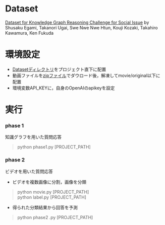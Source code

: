 # Dataset
[Dataset for Knowledge Graph Reasoning Challenge for Social Issue](https://github.com/KGRC4SI/DataSet/tree/kgrc4si?tab=readme-ov-file) by Shusaku Egami, Takanori Ugai, Swe Nwe Nwe Htun, Kouji Kozaki, Takahiro Kawamura, Ken Fukuda

# 環境設定
- [Datasetディレクトリ](https://github.com/KGRC4SI/DataSet)をプロジェクト直下に配置  
- 動画ファイルを[zipファイル](https://kgrc4si.home.kg/Movie/)でダウロード後，解凍してmovie/original以下に配置  
- 環境変数API_KEYに，自身のOpenAIのapikeyを設定  

# 実行
### phase 1  
知識グラフを用いた質問応答
> python phase1.py [PROJECT_PATH]

### phase 2
ビデオを用いた質問応答  
- ビデオを複数画像に分割，画像を分類
> python movie.py [PROJECT_PATH]  
> python label.py [PROJECT_PATH]
- 得られた分類結果から回答を予測
> python phase2 .py [PROJECT_PATH]  
